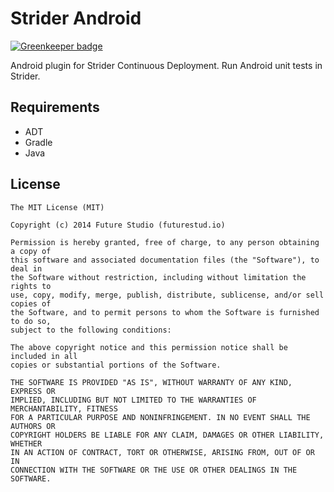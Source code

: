 # Strider Android

[![Greenkeeper badge](https://badges.greenkeeper.io/futurestudio/strider-android.svg)](https://greenkeeper.io/)

Android plugin for Strider Continuous Deployment. Run Android unit tests in Strider.

## Requirements

- ADT
- Gradle
- Java



## License

```
The MIT License (MIT)

Copyright (c) 2014 Future Studio (futurestud.io)

Permission is hereby granted, free of charge, to any person obtaining a copy of 
this software and associated documentation files (the "Software"), to deal in
the Software without restriction, including without limitation the rights to
use, copy, modify, merge, publish, distribute, sublicense, and/or sell copies of
the Software, and to permit persons to whom the Software is furnished to do so,
subject to the following conditions:

The above copyright notice and this permission notice shall be included in all
copies or substantial portions of the Software.

THE SOFTWARE IS PROVIDED "AS IS", WITHOUT WARRANTY OF ANY KIND, EXPRESS OR
IMPLIED, INCLUDING BUT NOT LIMITED TO THE WARRANTIES OF MERCHANTABILITY, FITNESS
FOR A PARTICULAR PURPOSE AND NONINFRINGEMENT. IN NO EVENT SHALL THE AUTHORS OR
COPYRIGHT HOLDERS BE LIABLE FOR ANY CLAIM, DAMAGES OR OTHER LIABILITY, WHETHER
IN AN ACTION OF CONTRACT, TORT OR OTHERWISE, ARISING FROM, OUT OF OR IN
CONNECTION WITH THE SOFTWARE OR THE USE OR OTHER DEALINGS IN THE SOFTWARE.
```
